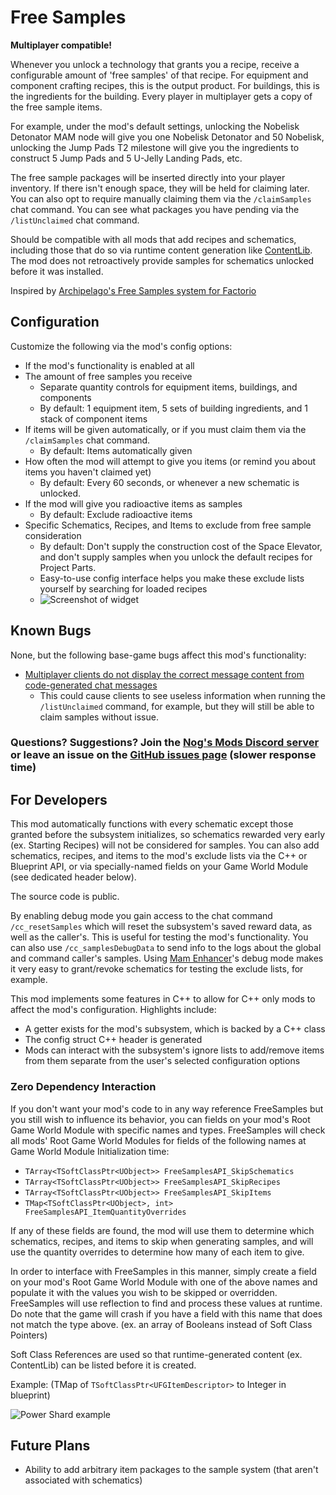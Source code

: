 # Free Samples

**Multiplayer compatible!**

Whenever you unlock a technology that grants you a recipe,
receive a configurable amount of 'free samples' of that recipe.
For equipment and component crafting recipes, this is the output product.
For buildings, this is the ingredients for the building.
Every player in multiplayer gets a copy of the free sample items.

For example, under the mod's default settings,
unlocking the Nobelisk Detonator MAM node will give you one Nobelisk Detonator and 50 Nobelisk,
unlocking the Jump Pads T2 milestone will give you the ingredients to construct 5 Jump Pads and 5 U-Jelly Landing Pads, etc.

The free sample packages will be inserted directly into your player inventory.
If there isn't enough space, they will be held for claiming later.
You can also opt to require manually claiming them via the `/claimSamples` chat command.
You can see what packages you have pending via the `/listUnclaimed` chat command.

Should be compatible with all mods that add recipes and schematics,
including those that do so via runtime content generation like [ContentLib](https://ficsit.app/mod/ContentLib).
The mod does not retroactively provide samples for schematics unlocked before it was installed.

Inspired by [Archipelago's Free Samples system for Factorio](https://mods.factorio.com/mod/FreeSamples)
<!-- and created primarily for use as a dependency of the [Satisfactory Archipelago mod](https://ficsit.app/mod/Archipelago). -->

## Configuration

Customize the following via the mod's config options:

- If the mod's functionality is enabled at all
- The amount of free samples you receive
  - Separate quantity controls for equipment items, buildings, and components
  - By default: 1 equipment item, 5 sets of building ingredients, and 1 stack of component items
- If items will be given automatically, or if you must claim them via the `/claimSamples` chat command.
  - By default: Items automatically given
- How often the mod will attempt to give you items (or remind you about items you haven't claimed yet)
  - By default: Every 60 seconds, or whenever a new schematic is unlocked.
- If the mod will give you radioactive items as samples
  - By default: Exclude radioactive items
- Specific Schematics, Recipes, and Items to exclude from free sample consideration
  - By default: Don't supply the construction cost of the Space Elevator, and don't supply samples when you unlock the default recipes for Project Parts.
  - Easy-to-use config interface helps you make these exclude lists yourself by searching for loaded recipes
  - ![Screenshot of widget](https://i.imgur.com/ZyLu894.png)

## Known Bugs

None, but the following base-game bugs affect this mod's functionality:

- [Multiplayer clients do not display the correct message content from code-generated chat messages](https://discord.com/channels/555424930502541343/1036634533077979146/1141458437021106196)
  - This could cause clients to see useless information when running the `/listUnclaimed` command, for example, but they will still be able to claim samples without issue.

### Questions? Suggestions? Join the [Nog's Mods Discord server](https://discord.gg/uKKFX2tWfh) or leave an issue on the [GitHub issues page](https://github.com/budak7273/FreeSamples/issues) (slower response time)

## For Developers

This mod automatically functions with every schematic except those granted before the subsystem initializes,
so schematics rewarded very early (ex. Starting Recipes) will not be considered for samples.
You can also add schematics, recipes, and items to the mod's exclude lists via the C++ or Blueprint API, or via specially-named fields on your Game World Module (see dedicated header below).

The source code is public.

By enabling debug mode you gain access to the chat command `/cc_resetSamples` which will reset the subsystem's saved reward data, as well as the caller's. This is useful for testing the mod's functionality.
You can also use `/cc_samplesDebugData` to send info to the logs about the global and command caller's samples.
Using [Mam Enhancer](https://ficsit.app/mod/MAMTips)'s debug mode makes it very easy to grant/revoke schematics for testing the exclude lists, for example.

This mod implements some features in C++ to allow for C++ only mods to affect the mod's configuration.
Highlights include:

- A getter exists for the mod's subsystem, which is backed by a C++ class
- The config struct C++ header is generated
- Mods can interact with the subsystem's ignore lists to add/remove items from them separate from the user's selected configuration options

### Zero Dependency Interaction

If you don't want your mod's code to in any way reference FreeSamples but you still wish to influence its behavior,
you can fields on your mod's Root Game World Module with specific names and types.
FreeSamples will check all mods' Root Game World Modules for fields of the following names at Game World Module Initialization time:

- `TArray<TSoftClassPtr<UObject>> FreeSamplesAPI_SkipSchematics`
- `TArray<TSoftClassPtr<UObject>> FreeSamplesAPI_SkipRecipes`
- `TArray<TSoftClassPtr<UObject>> FreeSamplesAPI_SkipItems`
- `TMap<TSoftClassPtr<UObject>, int> FreeSamplesAPI_ItemQuantityOverrides`

If any of these fields are found, the mod will use them to determine which
schematics, recipes, and items to skip when generating samples,
and will use the quantity overrides to determine how many of each item to give.

In order to interface with FreeSamples in this manner,
simply create a field on your mod's Root Game World Module with one of the above names
and populate it with the values you wish to be skipped or overridden.
FreeSamples will use reflection to find and process these values at runtime.
Do note that the game will crash if you have a field with this name that does not match the type above.
(ex. an array of Booleans instead of Soft Class Pointers)

Soft Class References are used so that runtime-generated content (ex. ContentLib) can be listed before it is created.

Example: (TMap of `TSoftClassPtr<UFGItemDescriptor>` to Integer in blueprint)

![Power Shard example](https://i.imgur.com/8S8nUOV.png)

## Future Plans

- Ability to add arbitrary item packages to the sample system (that aren't associated with schematics)
